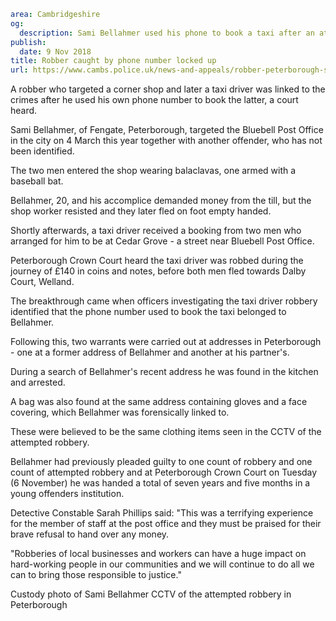 ```yaml
area: Cambridgeshire
og:
  description: Sami Bellahmer used his phone to book a taxi after an attempted robbery, then also robbed the taxi driver.
publish:
  date: 9 Nov 2018
title: Robber caught by phone number locked up
url: https://www.cambs.police.uk/news-and-appeals/robber-peterborough-sami-bellahmer
```

A robber who targeted a corner shop and later a taxi driver was linked to the crimes after he used his own phone number to book the latter, a court heard.

Sami Bellahmer, of Fengate, Peterborough, targeted the Bluebell Post Office in the city on 4 March this year together with another offender, who has not been identified.

The two men entered the shop wearing balaclavas, one armed with a baseball bat.

Bellahmer, 20, and his accomplice demanded money from the till, but the shop worker resisted and they later fled on foot empty handed.

Shortly afterwards, a taxi driver received a booking from two men who arranged for him to be at Cedar Grove - a street near Bluebell Post Office.

Peterborough Crown Court heard the taxi driver was robbed during the journey of £140 in coins and notes, before both men fled towards Dalby Court, Welland.

The breakthrough came when officers investigating the taxi driver robbery identified that the phone number used to book the taxi belonged to Bellahmer.

Following this, two warrants were carried out at addresses in Peterborough - one at a former address of Bellahmer and another at his partner's.

During a search of Bellahmer's recent address he was found in the kitchen and arrested.

A bag was also found at the same address containing gloves and a face covering, which Bellahmer was forensically linked to.

These were believed to be the same clothing items seen in the CCTV of the attempted robbery.

Bellahmer had previously pleaded guilty to one count of robbery and one count of attempted robbery and at Peterborough Crown Court on Tuesday (6 November) he was handed a total of seven years and five months in a young offenders institution.

Detective Constable Sarah Phillips said: "This was a terrifying experience for the member of staff at the post office and they must be praised for their brave refusal to hand over any money.

"Robberies of local businesses and workers can have a huge impact on hard-working people in our communities and we will continue to do all we can to bring those responsible to justice."

Custody photo of Sami Bellahmer CCTV of the attempted robbery in Peterborough
